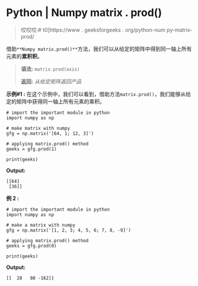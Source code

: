 # Python | Numpy matrix . prod()

> 哎哎哎:# t0]https://www . geeksforgeeks . org/python-num py-matrix-prod/

借助`**Numpy matrix.prod()**`方法，我们可以从给定的矩阵中得到同一轴上所有元素的**累积积**。

> **语法:** `matrix.prod(axis)`
> 
> **返回:** *从给定矩阵返回产品*

**示例#1 :**
在这个示例中，我们可以看到，借助方法`matrix.prod()`，我们能够从给定的矩阵中获得同一轴上所有元素的乘积。

```
# import the important module in python
import numpy as np

# make matrix with numpy
gfg = np.matrix('[64, 1; 12, 3]')

# applying matrix.prod() method
geeks = gfg.prod(1)

print(geeks)
```

**Output:**

```
[[64]
 [36]]

```

**例 2 :**

```
# import the important module in python
import numpy as np

# make a matrix with numpy
gfg = np.matrix('[1, 2, 3; 4, 5, 6; 7, 8, -9]')

# applying matrix.prod() method
geeks = gfg.prod(0)

print(geeks)
```

**Output:**

```
[[  28   80 -162]]

```